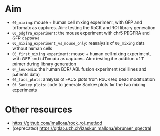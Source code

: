 # Aim

- `00_mixing`: mouse + human cell mixing experiment, with GFP and tdTomato as captures. Aim: testing the RoCK and ROI library generation
- `01_pdgfra_experiment`: the mouse experiment with chr5 PDGFRA and GFP captures
- `02_mixing_experiment_vs_mouse_only`: reanalysis of `00_mixing` data without human cells
- `03_first_mixing_experiment`: mouse + human cell mixing experiment, with GFP and tdTomato as captures. Aim: testing the addition of T primer during library generation
- `04_leukemia`: the human BCR/ ABL fusion experiment (cell lines and patients data)
- `05_facs_plots`: analysis of FACS plots from RoCKseq bead modification
- `06_Sankey_plots`: code to generate Sankey plots for the two mixing experiments

# Other resources

- https://github.com/imallona/rock_roi_method
- (deprecated) https://gitlab.uzh.ch/izaskun.mallona/ebrunner_spectral

